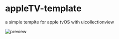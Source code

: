 # appleTV-template
a simple templte for apple tvOS with uicollectionview

![preview](http://webninjamobile.github.io/images/readme/appletv.gif)
